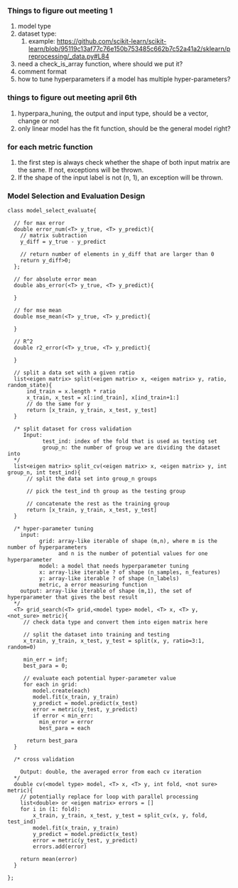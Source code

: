 ### Things to figure out meeting 1
1. model type
2. dataset type: 
    1. example: https://github.com/scikit-learn/scikit-learn/blob/95119c13af77c76e150b753485c662b7c52a41a2/sklearn/preprocessing/_data.py#L84
3. need a check_is_array function, where should we put it?
3. comment format
4. how to tune hyperparameters if a model has multiple hyper-parameters?  

### things to figure out meeting april 6th
1. hyperpara_huning, the output and input type, should be a vector, change or not
2. only linear model has the fit function, should be the general model right?

### for each metric function
  1. the first step is always check whether the shape of both input matrix are the same. 
     If not, exceptions will be thrown.
  2. If the shape of the input label is not (n, 1), an exception will be thrown.


     

### Model Selection and Evaluation Design

```
class model_select_evaluate{

  // for max error
  double error_num(<T> y_true, <T> y_predict){
    // matrix subtraction
    y_diff = y_true - y_predict
    
    // return number of elements in y_diff that are larger than 0
    return y_diff>0;
  };
  
  // for absolute error mean 
  double abs_error(<T> y_true, <T> y_predict){
  
  }
  
  // for mse mean
  double mse_mean(<T> y_true, <T> y_predict){
  
  }
  
  // R^2 
  double r2_error(<T> y_true, <T> y_predict){
  
  }
  
  // split a data set with a given ratio
  list<eigen matrix> split(<eigen matrix> x, <eigen matrix> y, ratio, random_state){
      ind_train = x.length * ratio
      x_train, x_test = x[:ind_train], x[ind_train+1:]
      // do the same for y
      return [x_train, y_train, x_test, y_test]
  }
  
  /* split dataset for cross validation
     Input: 
           test_ind: index of the fold that is used as testing set
           group_n: the number of group we are dividing the dataset into
  */
  list<eigen matrix> split_cv(<eigen matrix> x, <eigen matrix> y, int group_n, int test_ind){
      // split the data set into group_n groups
      
      // pick the test_ind th group as the testing group
      
      // concatenate the rest as the training group
      return [x_train, y_train, x_test, y_test]
  }
  
  /* hyper-parameter tuning
    input: 
          grid: array-like iterable of shape (m,n), where m is the number of hyperparameters 
                and n is the number of potential values for one hyperparameter
          model: a model that needs hyperparameter tuning
          x: array-like iterable ? of shape (n_samples, n_features)
          y: array-like iterable ? of shape (n_labels)
          metric, a error measuring function        
    output: array-like iterable of shape (m,1), the set of hyperparameter that gives the best result
  */
  <T> grid_search(<T> grid,<model type> model, <T> x, <T> y, <not_sure> metric){
     // check data type and convert them into eigen matrix here
     
     // split the dataset into training and testing 
     x_train, y_train, x_test, y_test = split(x, y, ratio=3:1, random=0)
  
     min_err = inf;
     best_para = 0;
     
     // evaluate each potential hyper-parameter value
     for each in grid:
        model.create(each)
        model.fit(x_train, y_train)
        y_predict = model.predict(x_test)
        error = metric(y_test, y_predict)
        if error < min_err:
          min_error = error
          best_para = each
          
      return best_para
  }
  
  /* cross validation
    
    Output: double, the averaged error from each cv iteration
  */
  double cv(<model type> model, <T> x, <T> y, int fold, <not sure> metric){
    // potentially replace for loop with parallel processing
    list<double> or <eigen matrix> errors = []
    for i in (1: fold):
        x_train, y_train, x_test, y_test = split_cv(x, y, fold, test_ind)
        model.fit(x_train, y_train)
        y_predict = model.predict(x_test)
        error = metric(y_test, y_predict)
        errors.add(error)
        
    return mean(error)
  }
  
};
```
